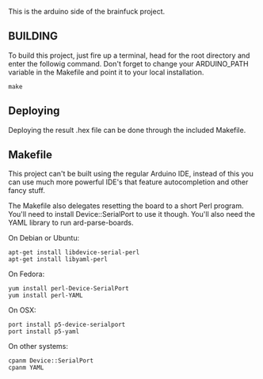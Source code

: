 This is the arduino side of the brainfuck project.

BUILDING
--------
To build this project, just fire up a terminal, head for the root directory and enter the followig command. Don't forget to change your ARDUINO_PATH variable in the Makefile and point it to your local installation.

    make

Deploying 
---------
Deploying the result .hex file can be done through the included Makefile.

Makefile
--------
This project can't be built using the regular Arduino IDE, instead of this you can use much more powerful IDE's that feature autocompletion and other fancy stuff.

The Makefile also delegates resetting the board to a short Perl program. You'll need to install Device::SerialPort to use it though. You'll also need the YAML library to run ard-parse-boards.

On Debian or Ubuntu:

    apt-get install libdevice-serial-perl
    apt-get install libyaml-perl
On Fedora:

    yum install perl-Device-SerialPort
    yum install perl-YAML
On OSX: 

    port install p5-device-serialport 
    port install p5-yaml
On other systems:

    cpanm Device::SerialPort
    cpanm YAML

